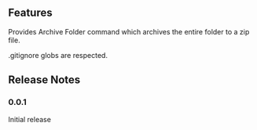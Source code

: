 ## Features

Provides Archive Folder command which archives the entire folder to a zip file.

.gitignore globs are respected.

## Release Notes

### 0.0.1

Initial release 
